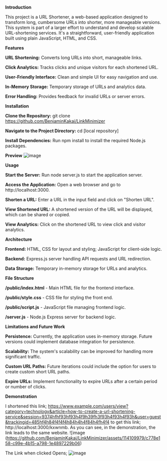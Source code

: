 **Introduction**

This project is a URL Shortener, a web-based application designed to transform long, cumbersome URLs into shorter, more manageable versions. This system is part of a larger effort to understand and develop scalable URL-shortening services. It's a straightforward, user-friendly application built using plain JavaScript, HTML, and CSS.

**Features**

  **URL Shortening:** Converts long URLs into short, manageable links.

  **Click Analytics:** Tracks clicks and unique visitors for each shortened URL.

  **User-Friendly Interface:** Clean and simple UI for easy navigation and use.

  **In-Memory Storage:** Temporary storage of URLs and analytics data.

  **Error Handling:** Provides feedback for invalid URLs or server errors.


**Installation**

  **Clone the Repository:** git clone https://github.com/BenjaminKakai/LinkMinimizer

  **Navigate to the Project Directory:** cd [local repository]

  **Install Dependencies:** Run npm install to install the required Node.js packages.


**Preview**
                        ![image](https://github.com/BenjaminKakai/LinkMinimizer/assets/114109979/92f51622-c459-4788-a7fc-66c963db8047)




**Usage**

  **Start the Server:** Run node server.js to start the application server.

  **Access the Application:** Open a web browser and go to http://localhost:3000.

  **Shorten a URL:** Enter a URL in the input field and click on "Shorten URL".

  **View Shortened URL:** A shortened version of the URL will be displayed, which can be shared or copied.

  **View Analytics:** Click on the shortened URL to view click and visitor analytics.


**Architecture**

  **Frontend:** HTML, CSS for layout and styling; JavaScript for client-side logic.

  **Backend:** Express.js server handling API requests and URL redirection.

  **Data Storage:** Temporary in-memory storage for URLs and analytics.


**File Structure**

  **/public/index.html** - Main HTML file for the frontend interface.

  **/public/style.css** - CSS file for styling the front end.

  **/public/script.js** - JavaScript file managing frontend logic.

  **/server.js** - Node.js Express server for backend logic.


**Limitations and Future Work**

  **Persistence:** Currently, the application uses in-memory storage. Future versions could implement database integration for persistence.

  **Scalability:** The system's scalability can be improved for handling more significant traffic.

  **Custom URL Paths:** Future iterations could include the option for users to create custom short URL paths.

  **Expire URLs:** Implement functionality to expire URLs after a certain period or number of clicks.


**Demonstration**

I shortened this link; https://www.example.com/users/view?category=technology&article=how-to-create-a-url-shortening-service&session=9374hfhf93hf93h4f9h39fh3f93h4f93h4f93h&user=guest&trackingid=485hf4h84f4f4f4h84h4h4f84h4fh4f4 to get this link;
http://localhost:3000/kxwnmb. As you can see, in the demonstration, the link leads to the same website. ![image (https://github.com/BenjaminKakai/LinkMinimizer/assets/114109979/c778e158-c99e-4b15-a798-1e4897229b06)


The Link when clicked Opens; 
![image](https://github.com/BenjaminKakai/LinkMinimizer/assets/114109979/f63d9526-8e3e-4f6d-9b2e-9d89ec9fc178)





